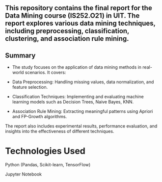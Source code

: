 ## This repository contains the final report for the Data Mining course (IS252.O21) in UIT. The report explores various data mining techniques, including preprocessing, classification, clustering, and association rule mining.

## Summary
- The study focuses on the application of data mining methods in real-world scenarios. It covers:

- Data Preprocessing: Handling missing values, data normalization, and feature selection.

- Classification Techniques: Implementing and evaluating machine learning models such as Decision Trees, Naive Bayes, KNN.

- Association Rule Mining: Extracting meaningful patterns using Apriori and FP-Growth algorithms.

The report also includes experimental results, performance evaluation, and insights into the effectiveness of different techniques.

# Technologies Used
Python (Pandas, Scikit-learn, TensorFlow)

Jupyter Notebook
